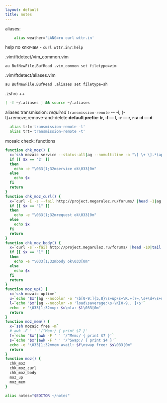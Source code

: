```yaml
---
layout: default
title: notes
---
```


aliases:
```sh
    alias weather='LANG=ru curl wttr.in'
```

help по ключам - `curl wttr.in/:help`

.vim/ftdetect/vim_common.vim
```vim
au BufNewFile,BufRead .vim_common set filetype=vim
```

.vim/ftdetect/aliases.vim
```vim
au BufNewFile,BufRead .aliases set filetype=sh
```

.zshrc ++
```sh
[ -f ~/.aliases ] && source ~/.aliases
```

aliases transmission:
_required_
`transmission-remote` --  -l, (-t)+remove,remove-and-delete
__default prefix: tr, -l &mdash; l, -r &mdash; r, r-a-d &mdash; d__
```sh
  alias trl='transmission-remote -l'
  alias trt='transmission-remote -t'
```

  mosaic check: functions
```sh
function chk_moz() {
  x=`ssh mozaic service --status-all|ag --nomultiline -o "\[ \+ \].*(apache2|mysql|postgres)"|wc -l|sed 's/^[\t ]*//g'`
  if [[ $x == '2' ]]
  then
    echo -e "\033[1;32mservice ok\033[0m"
  else
    echo $x
  fi
  return
}
function chk_moz_curl() {
  x=`curl -I -s --fail http://project.megarulez.ru/forums/ |head -1|ag --nomultiline -o "HTTP.+200 OK"|wc -l|sed 's/^[\t ]*//g'`
  if [[ $x == "1" ]]
  then
    echo -e "\033[1;32mrequest ok\033[0m"
  else
    echo $x
  fi
  return
}
function chk_moz_body() {
  x=`curl -s --fail http://project.megarulez.ru/forums/ |head -10|tail -1|ag --nomultiline -o "vBulletin 3.8.9 Beta 3"|wc -l|sed 's/^[\t ]*//g'`
  if [[ $x == "1" ]]
  then
    echo -e "\033[1;32mbody ok\033[0m"
  else
    echo $x
  fi
  return
}
function moz_up() {
  x=`ssh mozaic uptime`
  u=`echo "$x"|ag --nocolor -o '\b[0-9:]{5,8}\s+up\s+\K.+(?=,\s+\d+\s+user)'`
  l=`echo "$x"|ag --nocolor -o 'load\saverage:\s+\K[0-9., ]+$'`
  echo -e "\033[1;32mup: $u\nla: $l\033[0m"
  return
}
function moz_mem() {
  x=`ssh mozaic free -m`
  # awk -F ' ' '/^Mem:/ { print $7 }'
  f=`echo "$x"|awk -F ' ' '/^Mem:/ { print $7 }'`
  s=`echo "$x"|awk -F ' ' '/^Swap:/ { print $4 }'`
  echo -e "\033[1;32mmem avail: $f\nswap free: $s\033[0m"
  return
}
function moz() {
  chk_moz
  chk_moz_curl
  chk_moz_body
  moz_up
  moz_mem
}

alias notes="$EDITOR ~/notes"
```
